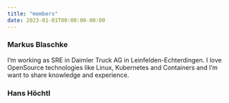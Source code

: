 ```yaml
---
title: "members"
date: 2023-01-01T00:00:00-00:00
---
```



### Markus Blaschke
I’m working as SRE in Daimler Truck AG in Leinfelden-Echterdingen.
I love OpenSource technologies like Linux, Kubernetes and Containers and I’m want to share knowledge and experience.

### Hans Höchtl
